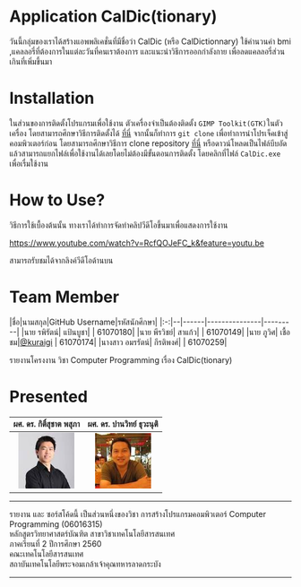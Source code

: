 # Application CalDic(tionary)

วันนี้กลุ่มของเราได้สร้างแอพพลิเคชั่นที่มีชื่อว่า CalDic (หรือ CalDictionnary) ใช้คำนวนค่า bmi ,แคลลอรี่ที่ต้องการในแต่ละวันที่คนเราต้องการ และแนะนำวิธีการออกกำลังกาย
เพื่อลดแคลลอรี่ส่วนเกินที่เพิ่มขึ้นมา

# Installation

ในส่วนของการติดตั้งโปรแกรมเพื่อใช้งาน ตัวเครื่องจำเป็นต้องติดตั้ง `GIMP Toolkit(GTK)`ในตัวเครื่อง โดยสามารถศึกษาวิธีการติดตั้งได้
[ที่นี่](https://github.com/GtkSharp/GtkSharp/wiki/Installing-Gtk-on-Windows) จากนั้นก็ทำการ `git clone`  เพื่อทำการนำโปรเจ็คเข้าสู่คอมพิวเตอร์ก่อน
โดยสามารถศึกษาวิธีการ clone repository [ที่นี่](https://help.github.com/articles/cloning-a-repository/)
หรือดาวน์โหลดเป็นไฟล์บีบอัดแล้วสามารถแยกไฟล์เพื่อใช้งานได้เลยโดยไม่ต้องมีขั้นตอนการติดตั้ง โดยคลิกที่ไฟล์ `CalDic.exe` เพื่อเรื่มใช้งาน

# How to Use?

วิธีการใช้เบื้องต้นนั้น ทางเราได้ทำการจัดทำคลิปวีดีโอขึ้นมาเพื่อแสดงการใช้งาน

https://www.youtube.com/watch?v=RcfQOJeFC_k&feature=youtu.be

สามารถรับชมได้จากลิงค์วีดีโอด้านบน

# Team Member

|ชื่อ|นามสกุล|GitHub Username|รหัสนักศึกษา|
|:-:|--|------|---------------|---------|
|นาย รพิรัตน์| แป้นบูชา| | 61070180|
|นาย พีรวิชย์| สาแก้ว| | 61070149|
|นาย ภูวิศ| เชื้อชม|[@kuraigi](https://github.com/kuraigi) | 61070174|
|นางสาว อมรรัตน์| กีรติพงศ์| | 61070259|


รายงานโครงงาน วิชา Computer Programming เรื่อง CalDic(tionary)

 # Presented
 
|ผศ. ดร. กิติ์สุชาต พสุภา|ผศ. ดร. ปานวิทย์ ธุวะนุติ|
|:-:|:-:|
|![](Aj.%20Oong.png)|![](Aj.%20Panwit.png)|


---

รายงาน และ ซอร์สโค้ดนี้ เป็นส่วนหนึ่งของวิชา การสร้างโปรแกรมคอมพิวเตอร์ Computer Programming (06016315)<br>
หลักสูตรวิทยาศาสตร์บัณฑิต สาขาวิชาเทคโนโลยีสารสนเทศ<br>
ภาคเรียนที่ 2 ปีการศึกษา 2560<br>
คณะเทคโนโลยีสารสนเทศ<br>
สถาบันเทคโนโลยีพระจอมเกล้าเจ้าคุณทหารลาดกระบัง<br>

---
